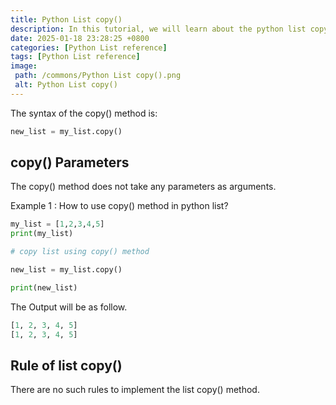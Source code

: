 ```yaml
---
title: Python List copy()
description: In this tutorial, we will learn about the python list copy() method, which will return the copy of the given list.
date: 2025-01-18 23:28:25 +0800
categories: [Python List reference]
tags: [Python List reference]
image:
 path: /commons/Python List copy().png
 alt: Python List copy()
---
```


The syntax of the copy() method is:

```python
new_list = my_list.copy()
```

<script type="text/javascript">
	atOptions = {
		'key' : '98858c4e91885e00ea9926beee01c03e',
		'format' : 'iframe',
		'height' : 90,
		'width' : 728,
		'params' : {}
	};
</script>
<script type="text/javascript" src="//www.highperformanceformat.com/98858c4e91885e00ea9926beee01c03e/invoke.js"></script>
## copy() Parameters

The copy() method does not take any parameters as arguments.

<script type="text/javascript">
	atOptions = {
		'key' : '98858c4e91885e00ea9926beee01c03e',
		'format' : 'iframe',
		'height' : 90,
		'width' : 728,
		'params' : {}
	};
</script>
<script type="text/javascript" src="//www.highperformanceformat.com/98858c4e91885e00ea9926beee01c03e/invoke.js"></script>
Example 1 : How to use copy() method in python list?

```python
my_list = [1,2,3,4,5]
print(my_list)

# copy list using copy() method

new_list = my_list.copy()

print(new_list)

```

<script type="text/javascript">
	atOptions = {
		'key' : '98858c4e91885e00ea9926beee01c03e',
		'format' : 'iframe',
		'height' : 90,
		'width' : 728,
		'params' : {}
	};
</script>
<script type="text/javascript" src="//www.highperformanceformat.com/98858c4e91885e00ea9926beee01c03e/invoke.js"></script>
The Output will be as follow.

```python
[1, 2, 3, 4, 5]
[1, 2, 3, 4, 5]
```

## Rule of list copy()

There are no such rules to implement the list copy() method.
